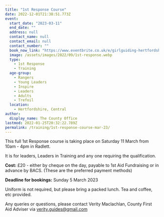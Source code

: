```yaml
---
title: "1st Response Course"
date: 2022-12-01T21:38:51.773Z
event:
  start_date: "2023-03-11"
  end_date: ""
  address: null
  contact_name: null
  contact_email: null
  contact_number: ""
  book_now_link: "https://www.eventbrite.co.uk/e/girlguiding-hertfordshire-full-1st-response-course-tickets-475888795197"
  image: /assets/images/2022/09/1st-response.webp
  type:
    - 1st Response
    - Training
  age-group:
    - Rangers
    - Young Leaders
    - Inspire
    - Leaders
    - Adults
    - Trefoil
  location:
    - Hertfordshire, Central
author:
  display_name: The County Office
lastmod: 2022-01-25T20:32:22.789Z
permalink: /training/1st-response-course-mar-23/
---
```

This full 1st Response course is taking place on Saturday 11 March from 10am - 4pm in Radlett.

It is for leaders, Leaders in Training and any one requiring the qualification.

**Cost:** £20 - either by cheque on the day, payable to 1st Aid Fundraising or in advance by BACS.  (These are the preferred payment methods)

**Deadline for bookings:** Sunday 5 March 2023

Uniform is not required, but please bring a packed lunch. Tea and coffee, etc provided.

Any queries or questions, please contact Verity Maclachlan, County First Aid Adviser via <verity.guides@gmail.com>
